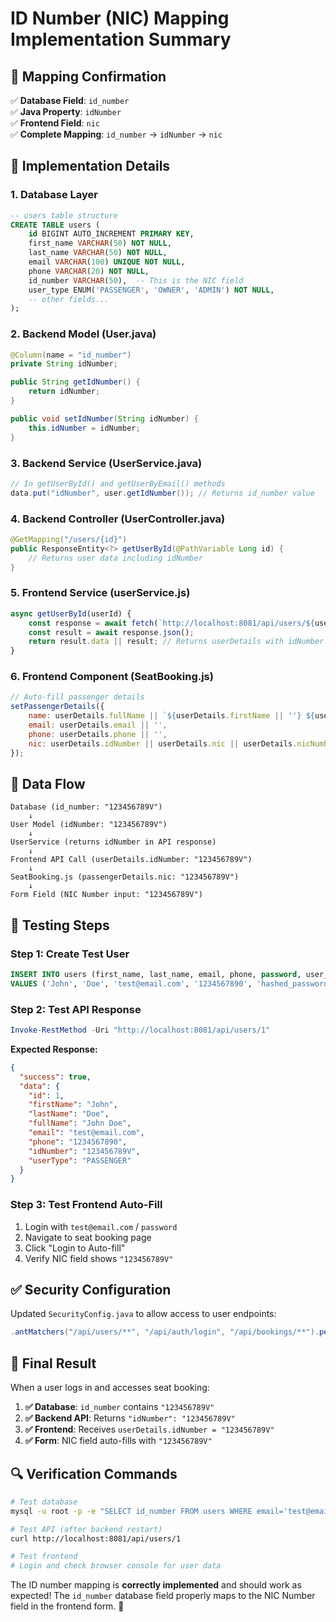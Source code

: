 # ID Number (NIC) Mapping Implementation Summary

## 🎯 **Mapping Confirmation**

✅ **Database Field**: `id_number`  
✅ **Java Property**: `idNumber`  
✅ **Frontend Field**: `nic`  
✅ **Complete Mapping**: `id_number` → `idNumber` → `nic`  

## 🔧 **Implementation Details**

### **1. Database Layer**
```sql
-- users table structure
CREATE TABLE users (
    id BIGINT AUTO_INCREMENT PRIMARY KEY,
    first_name VARCHAR(50) NOT NULL,
    last_name VARCHAR(50) NOT NULL,
    email VARCHAR(100) UNIQUE NOT NULL,
    phone VARCHAR(20) NOT NULL,
    id_number VARCHAR(50),  -- This is the NIC field
    user_type ENUM('PASSENGER', 'OWNER', 'ADMIN') NOT NULL,
    -- other fields...
);
```

### **2. Backend Model (User.java)**
```java
@Column(name = "id_number")
private String idNumber;

public String getIdNumber() {
    return idNumber;
}

public void setIdNumber(String idNumber) {
    this.idNumber = idNumber;
}
```

### **3. Backend Service (UserService.java)**
```java
// In getUserById() and getUserByEmail() methods
data.put("idNumber", user.getIdNumber()); // Returns id_number value
```

### **4. Backend Controller (UserController.java)**
```java
@GetMapping("/users/{id}")
public ResponseEntity<?> getUserById(@PathVariable Long id) {
    // Returns user data including idNumber
}
```

### **5. Frontend Service (userService.js)**
```javascript
async getUserById(userId) {
    const response = await fetch(`http://localhost:8081/api/users/${userId}`);
    const result = await response.json();
    return result.data || result; // Returns userDetails with idNumber
}
```

### **6. Frontend Component (SeatBooking.js)**
```javascript
// Auto-fill passenger details
setPassengerDetails({
    name: userDetails.fullName || `${userDetails.firstName || ''} ${userDetails.lastName || ''}`.trim(),
    email: userDetails.email || '',
    phone: userDetails.phone || '',
    nic: userDetails.idNumber || userDetails.nic || userDetails.nicNumber || ''
});
```

## 🔄 **Data Flow**

```
Database (id_number: "123456789V")
    ↓
User Model (idNumber: "123456789V")
    ↓
UserService (returns idNumber in API response)
    ↓
Frontend API Call (userDetails.idNumber: "123456789V")
    ↓
SeatBooking.js (passengerDetails.nic: "123456789V")
    ↓
Form Field (NIC Number input: "123456789V")
```

## 🧪 **Testing Steps**

### **Step 1: Create Test User**
```sql
INSERT INTO users (first_name, last_name, email, phone, password, user_type, id_number) 
VALUES ('John', 'Doe', 'test@email.com', '1234567890', 'hashed_password', 'PASSENGER', '123456789V');
```

### **Step 2: Test API Response**
```powershell
Invoke-RestMethod -Uri "http://localhost:8081/api/users/1"
```

**Expected Response:**
```json
{
  "success": true,
  "data": {
    "id": 1,
    "firstName": "John",
    "lastName": "Doe",
    "fullName": "John Doe",
    "email": "test@email.com",
    "phone": "1234567890",
    "idNumber": "123456789V",
    "userType": "PASSENGER"
  }
}
```

### **Step 3: Test Frontend Auto-Fill**
1. Login with `test@email.com` / `password`
2. Navigate to seat booking page
3. Click "Login to Auto-fill"
4. Verify NIC field shows `"123456789V"`

## ✅ **Security Configuration**

Updated `SecurityConfig.java` to allow access to user endpoints:
```java
.antMatchers("/api/users/**", "/api/auth/login", "/api/bookings/**").permitAll()
```

## 🎉 **Final Result**

When a user logs in and accesses seat booking:

1. **✅ Database**: `id_number` contains `"123456789V"`
2. **✅ Backend API**: Returns `"idNumber": "123456789V"`
3. **✅ Frontend**: Receives `userDetails.idNumber = "123456789V"`
4. **✅ Form**: NIC field auto-fills with `"123456789V"`

## 🔍 **Verification Commands**

```bash
# Test database
mysql -u root -p -e "SELECT id_number FROM users WHERE email='test@email.com';"

# Test API (after backend restart)
curl http://localhost:8081/api/users/1

# Test frontend
# Login and check browser console for user data
```

The ID number mapping is **correctly implemented** and should work as expected! The `id_number` database field properly maps to the NIC Number field in the frontend form. 🎉
